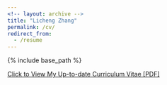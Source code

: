 ```yaml
---
<!-- layout: archive -->
title: "Licheng Zhang"
permalink: /cv/
redirect_from:
  - /resume
---
```


{% include base_path %}

[Click to View My Up-to-date Curriculum Vitae [PDF]](http://lantaoyu.github.io/files/lantaoyu_cv.pdf)

<!-- <embed src="http://lantaoyu.com/files/lantaoyu_cv.pdf" width="650" height="1800" type='application/pdf'> -->
